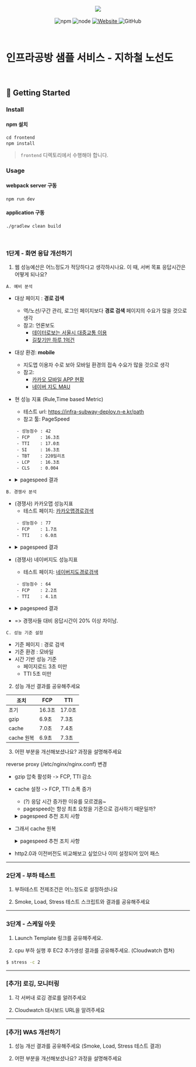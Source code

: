 <p align="center">
    <img width="200px;" src="https://raw.githubusercontent.com/woowacourse/atdd-subway-admin-frontend/master/images/main_logo.png"/>
</p>
<p align="center">
  <img alt="npm" src="https://img.shields.io/badge/npm-%3E%3D%205.5.0-blue">
  <img alt="node" src="https://img.shields.io/badge/node-%3E%3D%209.3.0-blue">
  <a href="https://edu.nextstep.camp/c/R89PYi5H" alt="nextstep atdd">
    <img alt="Website" src="https://img.shields.io/website?url=https%3A%2F%2Fedu.nextstep.camp%2Fc%2FR89PYi5H">
  </a>
  <img alt="GitHub" src="https://img.shields.io/github/license/next-step/atdd-subway-service">
</p>

<br>

# 인프라공방 샘플 서비스 - 지하철 노선도

<br>

## 🚀 Getting Started

### Install
#### npm 설치
```
cd frontend
npm install
```
> `frontend` 디렉토리에서 수행해야 합니다.

### Usage
#### webpack server 구동
```
npm run dev
```
#### application 구동
```
./gradlew clean build
```
<br>


### 1단계 - 화면 응답 개선하기
1. 웹 성능예산은 어느정도가 적당하다고 생각하시나요. 이 때, 서버 목표 응답시간은 어떻게 되나요?

`A. 예비 분석`

- 대상 페이지 : **경로 검색**
  - 역/노선/구간 관리, 로그인 페이지보다 **경로 검색** 페이지의 수요가 많을 것으로 생각
  - 참고: 언론보도
    - [데이터로보는 서울시 대중교통 이용](https://www.bigdata-map.kr/datastory/traffic/seoul)
    - [길찾기만 하루 1억건](https://news.mt.co.kr/mtview.php?no=2021090916014079809)

- 대상 환경: **mobile**
  - 지도앱 이용자 수로 보아 모바일 환경의 접속 수요가 많을 것으로 생각
  - 참고: 
    - [카카오 모바일 APP 현황](https://ko.lab.appa.pe/2016-09/kakao-korea.html)
    - [네이버 지도 MAU](https://blog.naver.com/rkwkrhspm/222515422896)

- 현 성능 지표 (Rule,Time based Metric)
  - 테스트 url: https://infra-subway-deploy.n-e.kr/path
  - 참고 툴: PageSpeed

```aidl
    - 성능점수 : 42
    - FCP    : 16.3초
    - TTI    : 17.0초
    - SI     : 16.3초
    - TBT    : 220밀리초
    - LCP    : 16.3초   
    - CLS    : 0.004
```
- 
  <details>
  <summary> pagespeed 결과 </summary>
  <div markdown="1">
    
  ![pfmc-my-1.png](resources/pfmc-my-1.png)
  </div>
  </details> 

`B. 경쟁사 분석`
- (경쟁사) 카카오맵 성능지표
  - 테스트 페이지: [카카오맵경로검색](https://m.map.kakao.com/actions/publicRoute?startLoc=%EC%9D%98%EC%A0%95%EB%B6%80%EC%97%AD+1%ED%98%B8%EC%84%A0&sxEnc=MNNLNR&syEnc=QNQRPML&endLoc=%EC%9E%A5%EC%A7%80%EC%97%AD+8%ED%98%B8%EC%84%A0&exEnc=MMQTLL&eyEnc=QNNPOPN&ids=P21160452%2CP21161044&service=) 
```aidl
    - 성능점수 : 77
    - FCP    : 1.7초 
    - TTI    : 6.0초
 ```
- 
    <details>
    <summary> pagespeed 결과 </summary>
    <div markdown="1">
    
    ![pfmc-kakao.png](resources/pfmc-kakao.png)
    </div>
    </details>


- (경쟁사) 네이버지도 성능지표
  - 테스트 페이지: [네이버지도경로검색](https://m.map.naver.com/subway/subwayPath.naver?region=1000&departureId=111&arrivalId=819&pathType=1) 
```aidl
    - 성능점수 : 64
    - FCP    : 2.2초 
    - TTI    : 4.1초
 ``` 

- 
    <details>
    <summary> pagespeed 결과 </summary>
    <div markdown="1">
    
    ![pfmc-naver.png](resources/pfmc-naver.png)
    </div>
    </details>

- => 경쟁사들 대비 응답시간이 20% 이상 차이남.

`C. 성능 기준 설정`
- 기준 페이지 : 경로 검색
- 기준 환경 : 모바일 
- 시간 기반 성능 기준
  - 페이지로드 3초 미만
  - TTI 5초 미만


2. 성능 개선 결과를 공유해주세요

| 조치       | FCP   | TTI   |
|----------|-------|-------|
| 초기       | 16.3초 | 17.0초 |
| gzip     | 6.9초  | 7.3초  |
| cache    | 7.0초  | 7.4초  |
| cache 원복 | 6.9초  | 7.3초  |

3. 어떤 부분을 개선해보셨나요? 과정을 설명해주세요

reverse proxy (/etc/nginx/nginx.conf) 변경

  - gzip 압축 활성화 -> FCP, TTI 감소
  - cache 설정 -> FCP, TTI 소폭 증가
    - (?) 응답 시간 증가한 이유를 모르겠음~
    - pagespeed는 항상 최초 요청을 기준으로 검사하기 때문일까?
    <details>
    <summary> pagespeed 추천 조치 사항 </summary>
    <div markdown="1">

    ![cache_action.png](resources/cache_action.png)
    </div>
    </details>

  - 그래서 cache 원복
    <details>
    <summary> pagespeed 추천 조치 사항 </summary>
    <div markdown="1">

    ![no_cache_action.png](resources/no_cache_action.png)
    </div>
    </details>


  - http2.0과 이전버전도 비교해보고 싶었으나 이미 설정되어 있어 패스 


---

### 2단계 - 부하 테스트 
1. 부하테스트 전제조건은 어느정도로 설정하셨나요

2. Smoke, Load, Stress 테스트 스크립트와 결과를 공유해주세요

---

### 3단계 - 스케일 아웃

1. Launch Template 링크를 공유해주세요.

2. cpu 부하 실행 후 EC2 추가생성 결과를 공유해주세요. (Cloudwatch 캡쳐)

```sh
$ stress -c 2
```

---

### [추가] 로깅, 모니터링
1. 각 서버내 로깅 경로를 알려주세요

2. Cloudwatch 대시보드 URL을 알려주세요
---

### [추가] WAS 개선하기
1. 성능 개선 결과를 공유해주세요 (Smoke, Load, Stress 테스트 결과)

2. 어떤 부분을 개선해보셨나요? 과정을 설명해주세요
